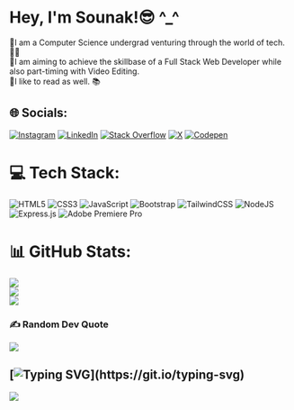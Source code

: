 <h1 align="left">Hey, I'm Sounak!😎 ^_^</h1> 

🔹I am a Computer Science undergrad venturing through the world of tech. 🧑‍💻<br>🔹I am aiming to achieve the skillbase of a Full Stack Web Developer while also part-timing with Video Editing.<br>🔹I like to read as well. 📚

## 🌐 Socials:
[![Instagram](https://img.shields.io/badge/Instagram-%23E4405F.svg?logo=Instagram&logoColor=white)](https://instagram.com/sounak.mp4) [![LinkedIn](https://img.shields.io/badge/LinkedIn-%230077B5.svg?logo=linkedin&logoColor=white)](https://linkedin.com/in/sounak-pal) [![Stack Overflow](https://img.shields.io/badge/-Stackoverflow-FE7A16?logo=stack-overflow&logoColor=white)](https://stackoverflow.com/users/22450988) [![X](https://img.shields.io/badge/X-black.svg?logo=X&logoColor=white)](https://x.com/sounak_syn) [![Codepen](https://img.shields.io/badge/Codepen-000000?style=for-the-badge&logo=codepen&logoColor=white)](https://codepen.io/syntherat) 

# 💻 Tech Stack:
![HTML5](https://img.shields.io/badge/html5-%23E34F26.svg?style=for-the-badge&logo=html5&logoColor=white) ![CSS3](https://img.shields.io/badge/css3-%231572B6.svg?style=for-the-badge&logo=css3&logoColor=white) ![JavaScript](https://img.shields.io/badge/javascript-%23323330.svg?style=for-the-badge&logo=javascript&logoColor=%23F7DF1E) ![Bootstrap](https://img.shields.io/badge/bootstrap-%238511FA.svg?style=for-the-badge&logo=bootstrap&logoColor=white) ![TailwindCSS](https://img.shields.io/badge/tailwindcss-%2338B2AC.svg?style=for-the-badge&logo=tailwind-css&logoColor=white) ![NodeJS](https://img.shields.io/badge/node.js-6DA55F?style=for-the-badge&logo=node.js&logoColor=white) ![Express.js](https://img.shields.io/badge/express.js-%23404d59.svg?style=for-the-badge&logo=express&logoColor=%2361DAFB)    ![Adobe Premiere Pro](https://img.shields.io/badge/Adobe%20Premiere%20Pro-9999FF.svg?style=for-the-badge&logo=Adobe%20Premiere%20Pro&logoColor=white)
# 📊 GitHub Stats:
![](https://github-readme-stats.vercel.app/api?username=syntherat&theme=blue-green&hide_border=false&include_all_commits=true&count_private=true)<br/>
![](https://github-readme-streak-stats.herokuapp.com/?user=syntherat&theme=blue-green&hide_border=false)<br/>
![](https://github-readme-stats.vercel.app/api/top-langs/?username=syntherat&theme=blue-green&hide_border=false&include_all_commits=true&count_private=true&layout=compact)

### ✍️ Random Dev Quote
![](https://quotes-github-readme.vercel.app/api?type=horizontal&theme=gruvbox)

[![Typing SVG](https://readme-typing-svg.demolab.com?font=Silkscreen&pause=1000&color=08CF06&width=435&lines=Thank+you+for+visiting!!)](https://git.io/typing-svg)
---
[![](https://visitcount.itsvg.in/api?id=syntherat&icon=6&color=3)](https://visitcount.itsvg.in)

<!-- Proudly created with GPRM ( https://gprm.itsvg.in ) -->
